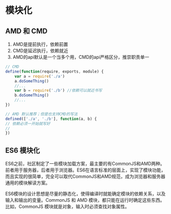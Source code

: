 # 模块化

## AMD 和 CMD

1. AMD是提前执行，依赖前置
2. CMD是延迟执行，依赖就近
3. AMD的api默认是一个当多个用，CMD的api严格区分，推崇职责单一

```js
// CMD
define(function(require, exports, module) {
	var a = require('./a')
	a.doSomeThing()
	//...
	var b = require('./b') //依赖可以就近书写
	b.doSomeThing()
	//...
})

// AMD 默认推荐；但是也支持CMD的写法
defined(['./a', './b'], function(a, b) { 
// 依赖必须一开始就写好
// 
})
```

## ES6 模块化

ES6之前，社区制定了一些模块加载方案，最主要的有CommonJS和AMD两种。前者用于服务器，后者用于浏览器。ES6在语言标准的层面上，实现了模块功能，而且实现的很简单，完全可以取代CommonJS和AMD规范，成为浏览器和服务器通用的模块解读方案。

ES6模块的设计思想是尽量的静态化，使得编译时就能确定模块的依赖关系，以及输入和输出的变量。CommonJS 和 AMD 模块，都只能在运行时确定这些东西。比如，CommonJS 模块就是对象，输入时必须查找对象属性。